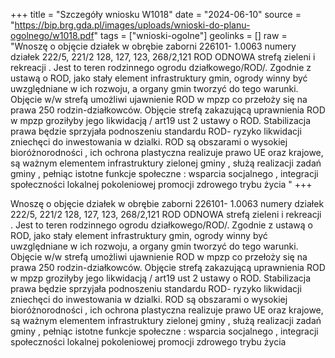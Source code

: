+++
title = "Szczegóły wniosku W1018"
date = "2024-06-10"
source = "https://bip.brg.gda.pl/images/uploads/wnioski-do-planu-ogolnego/w1018.pdf"
tags = ["wnioski-ogolne"]
geolinks = []
raw = "Wnoszę o objęcie działek w obrębie zaborni 226101- 1.0063 numery działek 222/5, 221/2 128, 127, 123, 268/2,121 ROD ODNOWA strefą zieleni i rekreacji . Jest to teren rodzinnego ogrodu działkowego/ROD/. Zgodnie z ustawą o ROD, jako stały element infrastruktury gmin, ogrody winny być uwzględniane w ich rozwoju, a organy gmin tworzyć do tego warunki. Objęcie w/w strefą umożliwi ujawnienie ROD w mpzp co przełoży się na prawa 250 rodzin-działkowców. Objęcie strefą zakazującą uprawnienia ROD w mpzp groziłyby jego likwidacją / art19 ust 2 ustawy o ROD. Stabilizacja prawa będzie sprzyjała podnoszeniu standardu ROD- ryzyko likwidacji zniechęci do inwestowania w dzialki. ROD są obszarami o wysokiej bioróżnorodności , ich ochrona plastyczna realizuje prawo UE oraz krajowe, są ważnym elementem infrastruktury zielonej gminy , służą realizacji zadań gminy , pełniąc istotne funkcje społeczne : wsparcia socjalnego , integracji społeczności lokalnej pokoleniowej promocji zdrowego trybu życia "
+++

Wnoszę o objęcie działek w obrębie zaborni 226101- 1.0063 numery działek 222/5,
221/2 128, 127, 123, 268/2,121 ROD ODNOWA strefą zieleni i rekreacji . Jest to teren
rodzinnego ogrodu działkowego/ROD/. Zgodnie z ustawą o ROD, jako stały element
infrastruktury gmin, ogrody winny być uwzględniane w ich rozwoju, a organy gmin tworzyć do
tego warunki. Objęcie w/w strefą umożliwi ujawnienie ROD w mpzp co przełoży się na prawa
250 rodzin-działkowców. Objęcie strefą zakazującą uprawnienia ROD w mpzp groziłyby jego
likwidacją / art19 ust 2 ustawy o ROD. Stabilizacja prawa będzie sprzyjała podnoszeniu
standardu ROD- ryzyko likwidacji zniechęci do inwestowania w dzialki. ROD są obszarami o
wysokiej bioróżnorodności , ich ochrona plastyczna realizuje prawo UE oraz krajowe, są ważnym
elementem infrastruktury zielonej gminy , służą realizacji zadań gminy , pełniąc istotne funkcje
społeczne : wsparcia socjalnego , integracji społeczności lokalnej pokoleniowej promocji
zdrowego trybu życia



